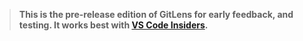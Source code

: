 > **This is the pre-release edition of GitLens for early feedback, and testing. It works best with [VS Code Insiders](https://code.visualstudio.com/insiders).**
